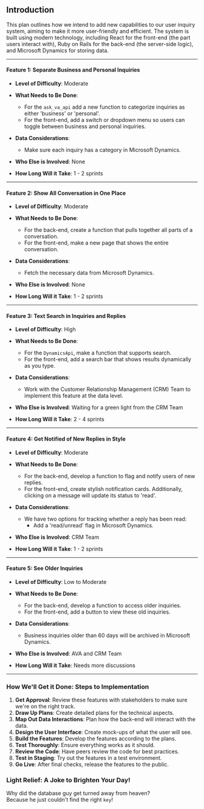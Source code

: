 ## Introduction

This plan outlines how we intend to add new capabilities to our user inquiry system, aiming to make it more user-friendly and efficient. The system is built using modern technology, including React for the front-end (the part users interact with), Ruby on Rails for the back-end (the server-side logic), and Microsoft Dynamics for storing data.

---

#### Feature 1: Separate Business and Personal Inquiries

- **Level of Difficulty**: Moderate
- **What Needs to Be Done**: 
  - For the `ask_va_api` add a new function to categorize inquiries as either 'business' or 'personal'.
  - For the front-end, add a switch or dropdown menu so users can toggle between business and personal inquiries.

- **Data Considerations**: 
  - Make sure each inquiry has a category in Microsoft Dynamics.

- **Who Else is Involved**: None
- **How Long Will it Take**: 1 - 2 sprints

---

#### Feature 2: Show All Conversation in One Place

- **Level of Difficulty**: Moderate
- **What Needs to Be Done**: 
  - For the back-end, create a function that pulls together all parts of a conversation.
  - For the front-end, make a new page that shows the entire conversation.

- **Data Considerations**: 
  - Fetch the necessary data from Microsoft Dynamics.

- **Who Else is Involved**: None
- **How Long Will it Take**: 1 - 2 sprints

---

#### Feature 3: Text Search in Inquiries and Replies

- **Level of Difficulty**: High
- **What Needs to Be Done**: 
  - For the `DynamicsApi`, make a function that supports search.
  - For the front-end, add a search bar that shows results dynamically as you type.

- **Data Considerations**: 
  - Work with the Customer Relationship Management (CRM) Team to implement this feature at the data level.

- **Who Else is Involved**: Waiting for a green light from the CRM Team
- **How Long Will it Take**: 2 - 4 sprints

---

#### Feature 4: Get Notified of New Replies in Style

- **Level of Difficulty**: Moderate
- **What Needs to Be Done**: 
  - For the back-end, develop a function to flag and notify users of new replies.
  - For the front-end, create stylish notification cards. Additionally, clicking on a message will update its status to 'read'.

- **Data Considerations**: 
  - We have two options for tracking whether a reply has been read:
    -  Add a 'read/unread' flag in Microsoft Dynamics.

- **Who Else is Involved**: CRM Team
- **How Long Will it Take**: 1 - 2 sprints

---

#### Feature 5: See Older Inquiries

- **Level of Difficulty**: Low to Moderate
- **What Needs to Be Done**: 
  - For the back-end, develop a function to access older inquiries.
  - For the front-end, add a button to view these old inquiries.

- **Data Considerations**: 
  - Business inquiries older than 60 days will be archived in Microsoft Dynamics.

- **Who Else is Involved**: AVA and CRM Team
- **How Long Will it Take**: Needs more discussions

---

### How We'll Get it Done: Steps to Implementation

1. **Get Approval**: Review these features with stakeholders to make sure we're on the right track.
2. **Draw Up Plans**: Create detailed plans for the technical aspects.
3. **Map Out Data Interactions**: Plan how the back-end will interact with the data.
4. **Design the User Interface**: Create mock-ups of what the user will see.
5. **Build the Features**: Develop the features according to the plans.
6. **Test Thoroughly**: Ensure everything works as it should.
7. **Review the Code**: Have peers review the code for best practices.
8. **Test in Staging**: Try out the features in a test environment.
9. **Go Live**: After final checks, release the features to the public.

### Light Relief: A Joke to Brighten Your Day!

Why did the database guy get turned away from heaven?  
Because he just couldn't find the right `key`!
